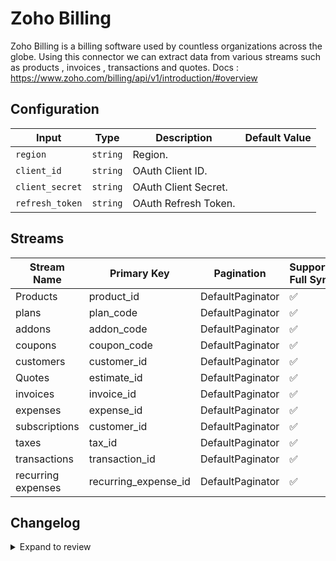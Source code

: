 # Zoho Billing
Zoho Billing is a billing software used by countless organizations across the globe.
Using this connector we can extract data from various streams such as products , invoices , transactions and quotes.
Docs : https://www.zoho.com/billing/api/v1/introduction/#overview

## Configuration

| Input | Type | Description | Default Value |
|-------|------|-------------|---------------|
| `region` | `string` | Region.  |  |
| `client_id` | `string` | OAuth Client ID.  |  |
| `client_secret` | `string` | OAuth Client Secret.  |  |
| `refresh_token` | `string` | OAuth Refresh Token.  |  |

## Streams
| Stream Name | Primary Key | Pagination | Supports Full Sync | Supports Incremental |
|-------------|-------------|------------|---------------------|----------------------|
| Products | product_id | DefaultPaginator | ✅ |  ❌  |
| plans | plan_code | DefaultPaginator | ✅ |  ❌  |
| addons | addon_code | DefaultPaginator | ✅ |  ❌  |
| coupons | coupon_code | DefaultPaginator | ✅ |  ❌  |
| customers | customer_id | DefaultPaginator | ✅ |  ❌  |
| Quotes | estimate_id | DefaultPaginator | ✅ |  ❌  |
| invoices | invoice_id | DefaultPaginator | ✅ |  ❌  |
| expenses | expense_id | DefaultPaginator | ✅ |  ❌  |
| subscriptions | customer_id | DefaultPaginator | ✅ |  ❌  |
| taxes | tax_id | DefaultPaginator | ✅ |  ❌  |
| transactions | transaction_id | DefaultPaginator | ✅ |  ❌  |
| recurring expenses | recurring_expense_id | DefaultPaginator | ✅ |  ❌  |

## Changelog

<details>
  <summary>Expand to review</summary>

| Version          | Date              | Pull Request | Subject        |
|------------------|-------------------|--------------|----------------|
| 0.0.2 | 2024-12-14 | [49451](https://github.com/airbytehq/airbyte/pull/49451) | Update dependencies |
| 0.0.1 | 2024-11-05 | | Initial release by [@ombhardwajj](https://github.com/ombhardwajj) via Connector Builder |

</details>
